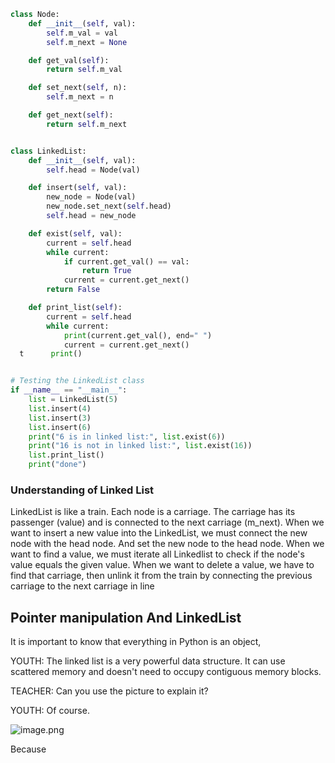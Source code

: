 ```python
class Node:
    def __init__(self, val):
        self.m_val = val
        self.m_next = None

    def get_val(self):
        return self.m_val

    def set_next(self, n): 
        self.m_next = n

    def get_next(self):
        return self.m_next


class LinkedList:
    def __init__(self, val):
        self.head = Node(val)

    def insert(self, val):
        new_node = Node(val)
        new_node.set_next(self.head)
        self.head = new_node

    def exist(self, val):
        current = self.head
        while current:
            if current.get_val() == val:
                return True
            current = current.get_next()
        return False

    def print_list(self):
        current = self.head
        while current:
            print(current.get_val(), end=" ")
            current = current.get_next()
  t      print()


# Testing the LinkedList class
if __name__ == "__main__":
    list = LinkedList(5)
    list.insert(4)
    list.insert(3)
    list.insert(6)
    print("6 is in linked list:", list.exist(6))
    print("16 is not in linked list:", list.exist(16))
    list.print_list()
    print("done")

```

### Understanding of Linked List

LinkedList is like a train. Each node is a carriage. The carriage has its passenger (value) and is connected to the next carriage (m_next). When we want to insert a new value into the LinkedList, we must connect the new node with the head node. And set the new node to the head node. When we want to find a value, we must iterate all Linkedlist to check if the node's value equals the given value.  When we want to delete a value, we have to find that carriage, then unlink it from the train by connecting the previous carriage to the next carriage in line

## Pointer manipulation And LinkedList

It is important to know that everything in Python is an object, 

YOUTH: The linked list is a very powerful data structure. It can use scattered memory and doesn't need to occupy contiguous memory blocks.   

TEACHER: Can you use the picture to explain it?

YOUTH: Of course.

![image.png](https://obsidianpicture-1320276993.cos.ap-hongkong.myqcloud.com/Obsidian/Picture/202402172219355.png)

Because 